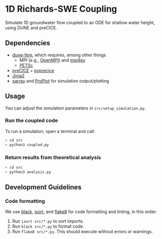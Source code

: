 # 1D Richards-SWE Coupling

Simulate 1D groundwater flow coupled to an ODE for shallow water height, using DUNE and preCICE.

## Dependencies

- [dune-fem](https://pypi.org/project/dune-fem/), which requires, among other things
  - MPI (e.g., [OpenMPI](https://www.open-mpi.org/)) and [mpi4py](https://mpi4py.readthedocs.io/en/stable/)
  - [PETSc](https://petsc.org/release/)
- [preCICE](https://github.com/precice/precice) + [pyprecice](https://pypi.org/project/pyprecice/)
- [Jinja2](https://pypi.org/project/Jinja2/)
- [xarray](https://xarray.dev/) and [ProPlot](https://proplot.readthedocs.io/en/latest/index.html) for simulation output/plotting

## Usage

You can adjust the simulation parameters in `src/setup_simulation.py`.

### Run the coupled code

To run a simulation, open a terminal and call:

```bash
> cd src
> python3 coupled.py
```

### Return results from theoretical analysis

```bash
> cd src
> python3 analysis.py
```

## Development Guidelines

### Code formatting

We use [black](https://black.readthedocs.io/en/stable/), [isort](https://pycqa.github.io/isort/), and [flake8](https://flake8.pycqa.org/en/latest/) for code formatting and linting, in this order:
1. Run `isort src/*.py` to sort imports.
2. Run `black src/*.py` to format code.
3. Run `flake8 src/*.py`. This should execute without errors or warnings.
